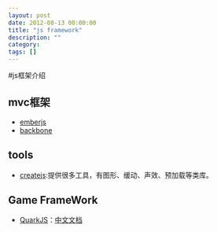 ```yaml
---
layout: post
date: 2012-08-13 00:00:00
title: "js framework"
description: ""
category: 
tags: []
---
```


#js框架介绍

## mvc框架
* [emberjs](http://emberjs.com/)
* [backbone](http://backbonejs.org/)

## tools

* [createjs](http://www.createjs.com/):提供很多工具，有图形、缓动、声效、预加载等类库。

## Game FrameWork
* [QuarkJS](https://github.com/quark-dev-team/quarkjs)：[中文文档](http://quark-dev-team.github.com/quarkjs/docs/tutorial.html)



